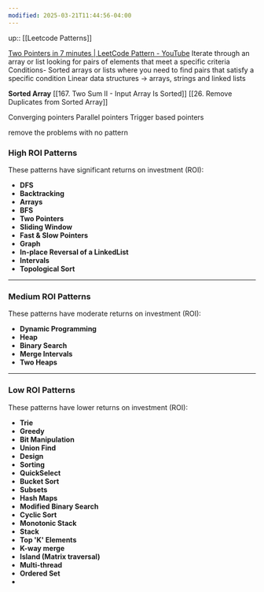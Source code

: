 ```yaml
---
modified: 2025-03-21T11:44:56-04:00
---
```

up:: [[Leetcode Patterns]]

[Two Pointers in 7 minutes | LeetCode Pattern - YouTube](https://www.youtube.com/watch?v=QzZ7nmouLTI&list=PLK63NuByH5o-tqaMUHRA4r8ObRW7PWz45&index=1)
Iterate through an array or list looking for pairs of elements that meet a specific criteria
Conditions- Sorted arrays or lists where you need to find pairs that satisfy a specific condition
Linear data structures -> arrays, strings and linked lists

**Sorted Array**
[[167. Two Sum II - Input Array Is Sorted]]
[[26. Remove Duplicates from Sorted Array]]


Converging pointers
Parallel pointers
Trigger based pointers

remove the problems with no pattern




### **High ROI Patterns**

These patterns have significant returns on investment (ROI):

- **DFS**
- **Backtracking**
- **Arrays**
- **BFS**
- **Two Pointers**
- **Sliding Window**
- **Fast & Slow Pointers**
- **Graph**
- **In-place Reversal of a LinkedList**
- **Intervals**
- **Topological Sort**

---

### **Medium ROI Patterns**

These patterns have moderate returns on investment (ROI):

- **Dynamic Programming**
- **Heap**
- **Binary Search**
- **Merge Intervals**
- **Two Heaps**

---

### **Low ROI Patterns**

These patterns have lower returns on investment (ROI):

- **Trie**
- **Greedy**
- **Bit Manipulation**
- **Union Find**
- **Design**
- **Sorting**
- **QuickSelect**
- **Bucket Sort**
- **Subsets**
- **Hash Maps**
- **Modified Binary Search**
- **Cyclic Sort**
- **Monotonic Stack**
- **Stack**
- **Top 'K' Elements**
- **K-way merge**
- **Island (Matrix traversal)**
- **Multi-thread**
- **Ordered Set**
-